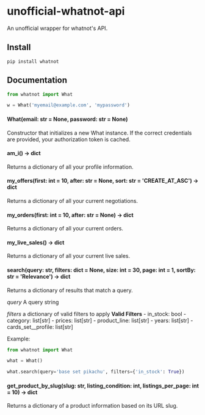 # unofficial-whatnot-api

An unofficial wrapper for whatnot's API.

## Install

```
pip install whatnot
```

## Documentation

```python
from whatnot import What

w = What('myemail@example.com', 'mypassword')
```

#### What(email: str = None, password: str = None)

Constructor that initializes a new What instance. If the correct
credentials are provided, your authorization token is cached.

#### am_i() -> dict

Returns a dictionary of all your profile information.

#### my_offers(first: int = 10, after: str = None, sort: str = 'CREATE_AT_ASC') -> dict

Returns a dictionary of all your current negotiations.

#### my_orders(first: int = 10, after: str = None) -> dict

Returns a dictionary of all your current orders.

#### my_live_sales() -> dict

Returns a dictionary of all your current live sales.

#### search(query: str, filters: dict = None, size: int = 30, page: int = 1, sortBy: str = 'Relevance') -> dict

Returns a dictionary of results that match a query.

*query* A query string

*filters* a dictionary of valid filters to apply
    **Valid Filters**
    - in_stock: bool
    - category: list[str]
    - prices: list[str]
    - product_line: list[str]
    - years: list[str]
    - cards_set__profile: list[str]

Example:
```python
from whatnot import What

what = What()

what.search(query='base set pikachu', filters={'in_stock': True})
```

#### get_product_by_slug(slug: str, listing_condition: int, listings_per_page: int = 10) -> dict

Returns a dictionary of a product information based on its URL slug.


